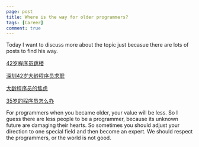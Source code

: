 ```yaml
---
page: post
title: Where is the way for older programmers?
tags: [Career]
comment: true
---
```


Today I want to discuss more about the topic just becasue there are lots of posts to find his way.

[42岁程序员跳楼](https://www.v2ex.com/t/448512)

[深圳42岁大龄程序员求职](https://www.v2ex.com/t/663157)

[大龄程序员的焦虑](https://www.v2ex.com/t/559384)

[35岁的程序员怎么办](https://www.v2ex.com/t/417488)

For programmers when you became older, your value will be less. 
So I guess there are less people to be a programmer, because its unknown future are damaging their hearts.
So sometimes you should adjust your direction to one special field and then become an expert.
We should respect the programmers, or the world is not good.

